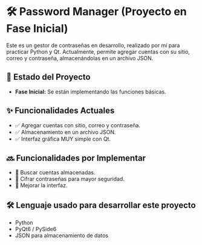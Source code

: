 <!DOCTYPE html>
<html lang="es">
<body>
    <h1>🛠️ Password Manager (Proyecto en Fase Inicial)</h1>
    <p>Este es un gestor de contraseñas en desarrollo, realizado por mí para practicar Python y Qt. Actualmente, permite agregar cuentas con su sitio, correo y contraseña, almacenándolas en un archivo JSON.</p>
    <h2>🚧 Estado del Proyecto</h2>
    <ul>
        <li><strong>Fase Inicial:</strong> Se están implementando las funciones básicas.</li>
    </ul>
    <h2>✨ Funcionalidades Actuales</h2>
    <ul>
        <li>✅ Agregar cuentas con sitio, correo y contraseña.</li>
        <li>✅ Almacenamiento en un archivo JSON.</li>
        <li>✅ Interfaz gráfica MUY simple con Qt.</li>
    </ul>
    <h2>🔜 Funcionalidades por Implementar</h2>
    <ul>
        <li>🔸 Buscar cuentas almacenadas.</li>
        <li>🔸 Cifrar contraseñas para mayor seguridad.</li>
        <li>🔸 Mejorar la interfaz.</li>
    </ul>
    <h2>🛠️ Lenguaje usado para desarrollar este proyecto</h2>
    <ul>
        <li>Python</li>
        <li>PyQt6 / PySide6</li>
        <li>JSON para almacenamiento de datos</li>
    </ul>
</body>
</html>
